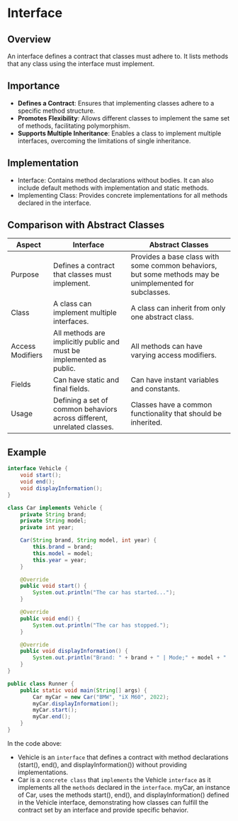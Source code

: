# Interface

## Overview
An interface defines a contract that classes must adhere to. It lists methods that any class using the interface must implement.

## Importance
- **Defines a Contract**: Ensures that implementing classes adhere to a specific method structure.
- **Promotes Flexibility**: Allows different classes to implement the same set of methods, facilitating polymorphism.
- **Supports Multiple Inheritance**: Enables a class to implement multiple interfaces, overcoming the limitations of single inheritance.

## Implementation
- Interface: Contains method declarations without bodies. It can also include default methods with implementation and static methods.
- Implementing Class: Provides concrete implementations for all methods declared in the interface.

## Comparison with Abstract Classes
| Aspect                    | Interface                                    | Abstract Classes                                                                                        |
|---------------------------|----------------------------------------------|---------------------------------------------------------------------------------------------------------|
| Purpose                   | Defines a contract that classes must implement. | Provides a base class with some common behaviors, but some methods may be unimplemented for subclasses. |
| Class | A class can implement multiple interfaces.   | A class can inherit from only one abstract class. |
| Access Modifiers | All methods are implicitly public and must be implemented as public. | All methods can have varying access modifiers. |
| Fields | Can have static and final fields. | Can have instant variables and constants. |
| Usage | Defining a set of common behaviors across different, unrelated classes. | Classes have a common functionality that should be inherited. |

## Example
```java
interface Vehicle {
    void start();
    void end();
    void displayInformation();
}

class Car implements Vehicle {
    private String brand;
    private String model;
    private int year;

    Car(String brand, String model, int year) {
        this.brand = brand;
        this.model = model;
        this.year = year;
    }

    @Override
    public void start() {
        System.out.println("The car has started...");
    }

    @Override
    public void end() {
        System.out.println("The car has stopped.");
    }

    @Override
    public void displayInformation() {
        System.out.println("Brand: " + brand + " | Mode;" + model + " | Year: " + year);
    }
}

public class Runner {
    public static void main(String[] args) {
        Car myCar = new Car("BMW", "iX M60", 2022);
        myCar.displayInformation();
        myCar.start();
        myCar.end();
    }
}
```
In the code above:
- Vehicle is an `interface` that defines a contract with method declarations (start(), end(), and displayInformation()) without providing implementations.
- Car is a `concrete class` that `implements` the Vehicle `interface` as it implements all the `methods` declared in the `interface`.
myCar, an instance of Car, uses the methods start(), end(), and displayInformation() defined in the Vehicle interface, demonstrating how classes can fulfill the contract set by an interface and provide specific behavior.